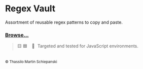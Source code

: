 # Regex Vault

Assortment of reusable regex patterns to copy and paste.

### [Browse…](./regex/)

> 🟨 🟦 &ensp; 🧪 &hairsp; Targeted and tested for JavaScript environments.

##

<sub>&copy; Thassilo Martin Schiepanski</sub>